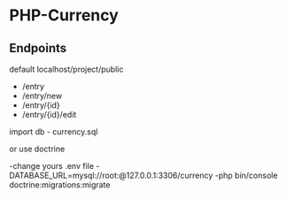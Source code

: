 # PHP-Currency
## Endpoints
default localhost/project/public
- /entry
- /entry/new
- /entry/{id}
- /entry/{id}/edit

import db - currency.sql

or use doctrine

-change yours .env file
-DATABASE_URL=mysql://root:@127.0.0.1:3306/currency
-php bin/console doctrine:migrations:migrate

